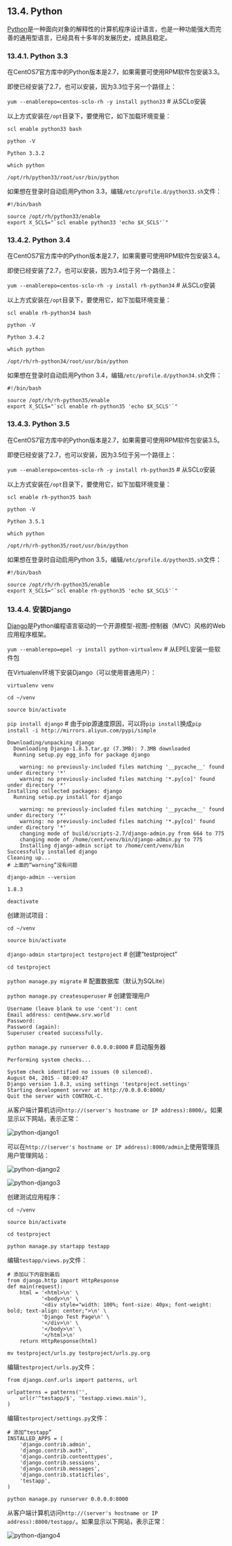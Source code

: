 ## 13.4. Python

[Python](http://www.python.org/)是一种面向对象的解释性的计算机程序设计语言，也是一种功能强大而完善的通用型语言，已经具有十多年的发展历史，成熟且稳定。

### 13.4.1. Python 3.3

在CentOS7官方库中的Python版本是2.7，如果需要可使用RPM软件包安装3.3。

即使已经安装了2.7，也可以安装，因为3.3位于另一个路径上：

`yum --enablerepo=centos-sclo-rh -y install python33` # 从SCLo安装

以上方式安装在`/opt`目录下，要使用它，如下加载环境变量：

`scl enable python33 bash`

`python -V`

```
Python 3.3.2
```

`which python`

```
/opt/rh/python33/root/usr/bin/python
```

如果想在登录时自动启用Python 3.3，编辑`/etc/profile.d/python33.sh`文件：

```
#!/bin/bash

source /opt/rh/python33/enable
export X_SCLS="`scl enable python33 'echo $X_SCLS'`"
```

### 13.4.2. Python 3.4

在CentOS7官方库中的Python版本是2.7，如果需要可使用RPM软件包安装3.4。

即使已经安装了2.7，也可以安装，因为3.4位于另一个路径上：

`yum --enablerepo=centos-sclo-rh -y install rh-python34` # 从SCLo安装

以上方式安装在`/opt`目录下，要使用它，如下加载环境变量：

`scl enable rh-python34 bash`

`python -V`

```
Python 3.4.2
```

`which python`

```
/opt/rh/rh-python34/root/usr/bin/python
```

如果想在登录时自动启用Python 3.4，编辑`/etc/profile.d/python34.sh`文件：

```
#!/bin/bash

source /opt/rh/rh-python35/enable
export X_SCLS="`scl enable rh-python35 'echo $X_SCLS'`"
```

### 13.4.3. Python 3.5

在CentOS7官方库中的Python版本是2.7，如果需要可使用RPM软件包安装3.5。

即使已经安装了2.7，也可以安装，因为3.5位于另一个路径上：

`yum --enablerepo=centos-sclo-rh -y install rh-python35` # 从SCLo安装

以上方式安装在`/opt`目录下，要使用它，如下加载环境变量：

`scl enable rh-python35 bash`

`python -V`

```
Python 3.5.1
```

`which python`

```
/opt/rh/rh-python35/root/usr/bin/python
```

如果想在登录时自动启用Python 3.5，编辑`/etc/profile.d/python35.sh`文件：

```
#!/bin/bash

source /opt/rh/rh-python35/enable
export X_SCLS="`scl enable rh-python35 'echo $X_SCLS'`"
```

### 13.4.4. 安装Django

[Django](http://www.djangoproject.com/)是Python编程语言驱动的一个开源模型-视图-控制器（MVC）风格的Web应用程序框架。

`yum --enablerepo=epel -y install python-virtualenv` # 从EPEL安装一些软件包

在Virtualenv环境下安装Django（可以使用普通用户）：

`virtualenv venv`

`cd ~/venv`

`source bin/activate`

`pip install django` # 由于pip源速度原因，可以将`pip install`换成`pip install -i http://mirrors.aliyun.com/pypi/simple`

```
Downloading/unpacking django
  Downloading Django-1.8.3.tar.gz (7.3MB): 7.3MB downloaded
  Running setup.py egg_info for package django

    warning: no previously-included files matching '__pycache__' found under directory '*'
    warning: no previously-included files matching '*.py[co]' found under directory '*'
Installing collected packages: django
  Running setup.py install for django

    warning: no previously-included files matching '__pycache__' found under directory '*'
    warning: no previously-included files matching '*.py[co]' found under directory '*'
    changing mode of build/scripts-2.7/django-admin.py from 664 to 775
    changing mode of /home/cent/venv/bin/django-admin.py to 775
    Installing django-admin script to /home/cent/venv/bin
Successfully installed django
Cleaning up...
# 上面的“warning”没有问题
```

`django-admin --version`

```
1.8.3
```

`deactivate`

创建测试项目：

`cd ~/venv`

`source bin/activate`

`django-admin startproject testproject` # 创建“testproject”

`cd testproject`

`python manage.py migrate` # 配置数据库（默认为SQLite）

`python manage.py createsuperuser` # 创建管理用户

```
Username (leave blank to use 'cent'): cent
Email address: cent@www.srv.world
Password:
Password (again):
Superuser created successfully.
```

`python manage.py runserver 0.0.0.0:8000` # 启动服务器

```
Performing system checks...

System check identified no issues (0 silenced).
August 04, 2015 - 08:09:47
Django version 1.8.3, using settings 'testproject.settings'
Starting development server at http://0.0.0.0:8000/
Quit the server with CONTROL-C.
```

从客户端计算机访问`http://(server's hostname or IP address):8000/`。如果显示以下网站，表示正常：

![python-django1](../Contents/python-django1.png)

可以在`http://(server's hostname or IP address):8000/admin`上使用管理员用户管理网站：

![python-django2](../Contents/python-django2.png)

![python-django3](../Contents/python-django3.png)

创建测试应用程序：

`cd ~/venv`

`source bin/activate`

`cd testproject`

`python manage.py startapp testapp`

编辑`testapp/views.py`文件：

```
# 添加以下内容到最后
from django.http import HttpResponse
def main(request):
    html = '<html>\n' \
           '<body>\n' \
           '<div style="width: 100%; font-size: 40px; font-weight: bold; text-align: center;">\n' \
           'Django Test Page\n' \
           '</div>\n' \
           '</body>\n' \
           '</html>\n'
    return HttpResponse(html)
```

`mv testproject/urls.py testproject/urls.py.org`

编辑`testproject/urls.py`文件：

```
from django.conf.urls import patterns, url

urlpatterns = patterns('',
    url(r'^testapp/$', 'testapp.views.main'),
)
```

编辑`testproject/settings.py`文件：

```
# 添加“testapp”
INSTALLED_APPS = (
    'django.contrib.admin',
    'django.contrib.auth',
    'django.contrib.contenttypes',
    'django.contrib.sessions',
    'django.contrib.messages',
    'django.contrib.staticfiles',
    'testapp',
)
```

`python manage.py runserver 0.0.0.0:8000`

从客户端计算机访问`http://(server's hostname or IP address):8000/testapp/`。如果显示以下网站，表示正常：

![python-django4](../Contents/python-django4.png)
